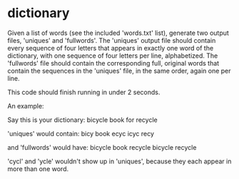 # dictionary
Given a list of words (see the included 'words.txt' list), generate two output files, 'uniques' and 'fullwords'. The 'uniques' output file should contain every sequence of four letters that appears in exactly one word of the dictionary, with one sequence of four letters per line, alphabetized. The 'fullwords' file should contain the corresponding full, original words that contain the sequences in the 'uniques' file, in the same order, again one per line.

This code should finish running in under 2 seconds.

An example:

Say this is your dictionary:
bicycle
book
for
recycle


'uniques' would contain:
bicy
book
ecyc
icyc
recy


and 'fullwords' would have:
bicycle
book
recycle
bicycle
recycle


'cycl' and 'ycle' wouldn't show up in 'uniques', because they each appear in more than one word.
